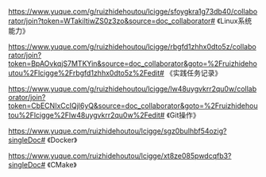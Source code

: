 https://www.yuque.com/g/ruizhidehoutou/lcigge/sfoygkra1g73db40/collaborator/join?token=WTakiltiwZS0z3zo&source=doc_collaborator# 《Linux系统能力》

https://www.yuque.com/g/ruizhidehoutou/lcigge/rbgfd1zhhx0dto5z/collaborator/join?token=BpAOvkqjS7MTKYin&source=doc_collaborator&goto=%2Fruizhidehoutou%2Flcigge%2Frbgfd1zhhx0dto5z%2Fedit# 《实践任务记录》

https://www.yuque.com/g/ruizhidehoutou/lcigge/lw48uygvkrr2qu0w/collaborator/join?token=CbECNIxCcIQjl6yQ&source=doc_collaborator&goto=%2Fruizhidehoutou%2Flcigge%2Flw48uygvkrr2qu0w%2Fedit# 《Git操作》

https://www.yuque.com/ruizhidehoutou/lcigge/sgz0bulhbf54ozig?singleDoc# 《Docker》

https://www.yuque.com/ruizhidehoutou/lcigge/xt8ze085pwdcqfb3?singleDoc# 《CMake》
